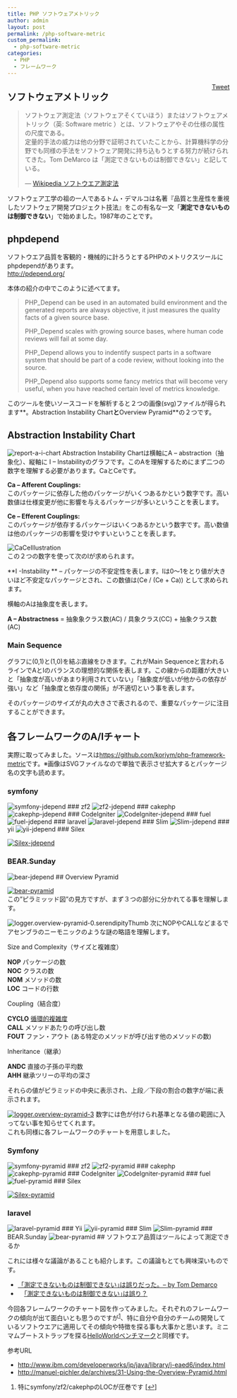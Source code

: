 ```yaml
---
title: PHP ソフトウェアメトリック
author: admin
layout: post
permalink: /php-software-metric
custom_permalink:
  - php-software-metric
categories:
  - PHP
  - フレームワーク
---
```

<div style="float: right; margin-left: 10px;">
  <a href="https://twitter.com/share" class="twitter-share-button" data-count="vertical" data-url="/blog/php-software-metric">Tweet</a>
</div>

## ソフトウェアメトリック

> ソフトウェア測定法（ソフトウェアそくていほう）またはソフトウェアメトリック（英: Software metric ）とは、ソフトウェアやその仕様の属性の尺度である。  
> 定量的手法の威力は他の分野で証明されていたことから、計算機科学の分野でも同様の手法をソフトウェア開発に持ち込もうとする努力が続けられてきた。Tom DeMarco は「測定できないものは制御できない」と記している。
> 
> &#8212; [Wikipedia ソフトウエア測定法][1] 

ソフトウェア工学の祖の一人であるトム・デマルコは名著『品質と生産性を重視したソフトウェア開発プロジェクト技法』をこの有名な一文「**測定できないものは制御できない**」で始めました。1987年のことです。

## phpdepend

ソフトウエア品質を客観的・機械的に計ろうとするPHPのメトリクスツールにphpdependがあります。  
<http://pdepend.org/>

本体の紹介の中でこのように述べてます。

> PHP_Depend can be used in an automated build environment and the generated reports are always objective, it just measures the quality facts of a given source base.
> 
> PHP_Depend scales with growing source bases, where human code reviews will fail at some day.
> 
> PHP_Depend allows you to indentify suspect parts in a software system that should be part of a code review, without looking into the source.
> 
> PHP_Depend also supports some fancy metrics that will become very useful, when you have reached certain level of metrics knowledge.

このツールを使いソースコードを解析すると２つの画像(svg)ファイルが得られます**。Abstraction Instability Chart**と**Overview Pyramid**の２つです。

## Abstraction Instability Chart

<img src="/images/wp-content/uploads/2013/02/report-a-i-chart.png" alt="report-a-i-chart" class="aligncenter size-full wp-image-1607" /> 
Abstraction Instability Chartは横軸にA &#8211; abstraction（抽象化）、縦軸に I &#8211; Instabilityのグラフです。このAを理解するためにまず二つの数字を理解する必要があります。CaとCeです。

**Ca &#8211; Afferent Couplings:**  
このパッケージに依存した他のパッケージがいくつあるかという数字です。高い数値は仕様変更が他に影響を与えるパッケージが多いということを表します。

**Ce &#8211; Efferent Couplings:**  
このパッケージが依存するパッケージはいくつあるかという数字です。高い数値は他のパッケージの影響を受けやすいということを表します。

<img style="display:block;" src="/images/wp-content/uploads/2013/02/CaCeIllustration.jpg" alt="CaCeIllustration" class="aligncenter size-full wp-image-1595" /> 
この２つの数字を使って次のIが求められます。

**I -Instability ** &#8211; パッケージの不安定性を表します。Iは0～1をとり値が大きいほど不安定なパッケージとされ、この数値は(Ce / (Ce + Ca)) として求められます。

横軸のAは抽象度を表します。

**A &#8211; Abstractness** = 抽象象クラス数(AC) / 具象クラス(CC) + 抽象クラス数(AC) 

### Main Sequence

グラフに(0,1)と(1,0)を結ぶ直線をひきます。これがMain Sequenceと言われるラインでAとIのバランスの理想的な関係を表します。この線からの距離が大きいと「抽象度が高いがあまり利用されていない」「抽象度が低いが他からの依存が強い」など「抽象度と依存度の関係」が不適切という事を表します。

そのパッケージのサイズが丸の大きさで表されるので、重要なパッケージに注目することができます。

## 各フレームワークのA/Iチャート

実際に取ってみました。ソースは<https://github.com/koriym/php-framework-metric>です。※画像はSVGファイルなので単独で表示させ拡大するとパッケージ名の文字も読めます。

### symfony

<img src="/images/wp-content/uploads/2013/02/symfony-jdepend.svg" alt="symfony-jdepend" class="aligncenter size-full wp-image-1633" /> 
### zf2

<img src="/images/wp-content/uploads/2013/02/zf2-jdepend.svg" alt="zf2-jdepend" class="aligncenter size-full wp-image-1637" /> 
### cakephp

<img src="/images/wp-content/uploads/2013/02/cakephp-jdepend.svg" alt="cakephp-jdepend" class="aligncenter size-full" /> 
### CodeIgniter

<img src="/images/wp-content/uploads/2013/02/CodeIgniter-jdepend.svg" alt="CodeIgniter-jdepend" class="aligncenter size-full wp-image-1625" /> 
### fuel

<img src="/images/wp-content/uploads/2013/02/fuel-jdepend.svg" alt="fuel-jdepend" class="aligncenter size-full wp-image-1627" /> 
### laravel

<img src="/images/wp-content/uploads/2013/02/laravel-jdepend.svg" alt="laravel-jdepend" class="aligncenter size-full wp-image-1629" /> 
### Slim

<img src="/images/wp-content/uploads/2013/02/Slim-jdepend.svg" alt="Slim-jdepend" class="aligncenter size-full wp-image-1631" /> 
### yii

<img src="/images/wp-content/uploads/2013/02/yii-jdepend.svg" alt="yii-jdepend" class="aligncenter size-full wp-image-1635" /> 
### Silex

[<img src="/images/wp-content/uploads/2013/02/Silex-jdepend.svg" alt="Silex-jdepend" class="aligncenter size-full wp-image-1644" />][2] 
### BEAR.Sunday

<img src="/images/wp-content/uploads/2013/02/bear-jdepend.svg" alt="bear-jdepend" class="aligncenter size-full wp-image-1621" /> 
## Overview Pyramid

[<img src="/images/wp-content/uploads/2013/02/bear-pyramid1.svg" alt="bear-pyramid" class="aligncenter size-full wp-image-1622" />][3]  
この&#8221;ピラミッッド図&#8221;の見方ですが、まず３つの部分に分かれてる事を理解します。

<img src="/images/wp-content/uploads/2013/02/logger.overview-pyramid-0.serendipityThumb.png" alt="logger.overview-pyramid-0.serendipityThumb" class="aligncenter size-full wp-image-1610" /> 
次にNOPやCALLなどまるでアセンブラのニーモニックのような謎の略語を理解します。

Size and Complexity（サイズと複雑度）

**NOP** パッケージの数  
**NOC** クラスの数  
**NOM** メソッドの数  
**LOC** コードの行数

Coupling（結合度）

**CYCLO** [循環的複雑度][4]  
**CALL** メソッドあたりの呼び出し数  
**FOUT** ファン・アウト (ある特定のメソッドが呼び出す他のメソッドの数)

Inheritance（継承）

**ANDC** 直接の子孫の平均数  
**AHH** 継承ツリーの平均の深さ

それらの値がピラミッドの中央に表示され、上段／下段の割合の数字が端に表示されます。

[<img src="/images/wp-content/uploads/2013/02/logger.overview-pyramid-31.png" alt="logger.overview-pyramid-3" class="aligncenter size-full wp-image-1651" />][5] 
数字には色が付けられ基準となる値の範囲に入ってない事を知らせてくれます。  
これも同様に各フレームワークのチャートを用意しました。

### Symfony

<img src="/images/wp-content/uploads/2013/02/symfony-pyramid.svg" alt="symfony-pyramid" class="aligncenter size-full wp-image-1634" /> 
### zf2

<img src="/images/wp-content/uploads/2013/02/zf2-pyramid.svg" alt="zf2-pyramid" class="aligncenter size-full wp-image-1638" /> 
### cakephp

<img src="/images/wp-content/uploads/2013/02/cakephp-pyramid.svg" alt="cakephp-pyramid" class="aligncenter size-full wp-image-1624" /> 
### CodeIgniter

<img src="/images/wp-content/uploads/2013/02/CodeIgniter-pyramid.svg" alt="CodeIgniter-pyramid" class="aligncenter size-full wp-image-1626" /> 
### fuel

<img src="/images/wp-content/uploads/2013/02/fuel-pyramid.svg" alt="fuel-pyramid" class="aligncenter size-full wp-image-1628" /> 
### Silex

[<img src="/images/wp-content/uploads/2013/02/Silex-pyramid.svg" alt="Silex-pyramid" class="aligncenter size-full wp-image-1645" />][6] 
### laravel

<img src="/images/wp-content/uploads/2013/02/laravel-pyramid.svg" alt="laravel-pyramid" class="aligncenter size-full wp-image-1630" /> 
### Yii

<img src="/images/wp-content/uploads/2013/02/yii-pyramid.svg" alt="yii-pyramid" class="aligncenter size-full wp-image-1636" /> 
### Slim

<img src="/images/wp-content/uploads/2013/02/Slim-pyramid.svg" alt="Slim-pyramid" class="aligncenter size-full wp-image-1632" /> 
### BEAR.Sunday

<img src="/images/wp-content/uploads/2013/02/bear-pyramid1.svg" alt="bear-pyramid" class="aligncenter size-full wp-image-1622" /> 
## ソフトウエア品質はツールによって測定できるか

これには様々な議論があることも紹介します。この議論もとても興味深いものです。

*   [「測定できないものは制御できない｣は誤りだった。&#8211; by Tom Demarco  
    ][7] 
*   　[「測定できないものは制御できない｣は誤り？][8]

今回各フレームワークのチャート図を作ってみました。それぞれのフレームワークの傾向が出て面白いとも思うのですが<sup><a href="#footnote_0_1586" id="identifier_0_1586" class="footnote-link footnote-identifier-link" title="特にsymfony/zf2/cakephpのLOCが圧巻です">1</a></sup>、特に自分や自分のチームの開発しているソフトウエアに適用してその傾向や特徴を探る事も大事かと思います。ミニマムブートストラップを探る[HelloWorldベンチマーク][9]と同様です。 

参考URL

*   [http://www.ibm.com/developerworks/jp/java/library/j-eaed6/index.html  
    ][10] 
*   <http://manuel-pichler.de/archives/31-Using-the-Overview-Pyramid.html>



<ol class="footnotes">
  <li id="footnote_0_1586" class="footnote">
    特にsymfony/zf2/cakephpのLOCが圧巻です [<a href="#identifier_0_1586" class="footnote-link footnote-back-link">&#8617;</a>]
  </li>
</ol>

 [1]: http://ja.wikipedia.org/wiki/%E3%82%BD%E3%83%95%E3%83%88%E3%82%A6%E3%82%A7%E3%82%A2%E6%B8%AC%E5%AE%9A%E6%B3%95
 [2]: /images/wp-content/uploads/2013/02/Silex-jdepend.svg
 [3]: /images/wp-content/uploads/2013/02/bear-pyramid1.svg
 [4]: http://ja.wikipedia.org/wiki/%E5%BE%AA%E7%92%B0%E7%9A%84%E8%A4%87%E9%9B%91%E5%BA%A6
 [5]: /images/wp-content/uploads/2013/02/logger.overview-pyramid-31.png
 [6]: /images/wp-content/uploads/2013/02/Silex-pyramid.svg
 [7]: http://blogs.itmedia.co.jp/hiranabe/2009/07/---by-tom-demar.html
 [8]: http://d.hatena.ne.jp/january/20090720/1248076466
 [9]: /blog/2011/08/php-hello-world%E3%82%B3%E3%83%BC%E3%83%AB%E3%82%B0%E3%83%A9%E3%83%952011/
 [10]: http://www.ibm.com/developerworks/jp/java/library/j-eaed6/index.html